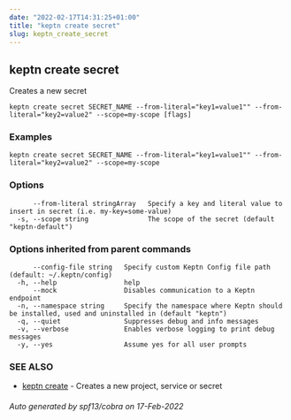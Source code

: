```yaml
---
date: "2022-02-17T14:31:25+01:00"
title: "keptn create secret"
slug: keptn_create_secret
---
```

## keptn create secret

Creates a new secret

```
keptn create secret SECRET_NAME --from-literal="key1=value1"" --from-literal="key2=value2" --scope=my-scope [flags]
```

### Examples

```
keptn create secret SECRET_NAME --from-literal="key1=value1"" --from-literal="key2=value2" --scope=my-scope
```

### Options

```
      --from-literal stringArray   Specify a key and literal value to insert in secret (i.e. my-key=some-value)
  -s, --scope string               The scope of the secret (default "keptn-default")
```

### Options inherited from parent commands

```
      --config-file string   Specify custom Keptn Config file path (default: ~/.keptn/config)
  -h, --help                 help
      --mock                 Disables communication to a Keptn endpoint
  -n, --namespace string     Specify the namespace where Keptn should be installed, used and uninstalled in (default "keptn")
  -q, --quiet                Suppresses debug and info messages
  -v, --verbose              Enables verbose logging to print debug messages
  -y, --yes                  Assume yes for all user prompts
```

### SEE ALSO

* [keptn create](../keptn_create/)	 - Creates a new project, service or secret

###### Auto generated by spf13/cobra on 17-Feb-2022
